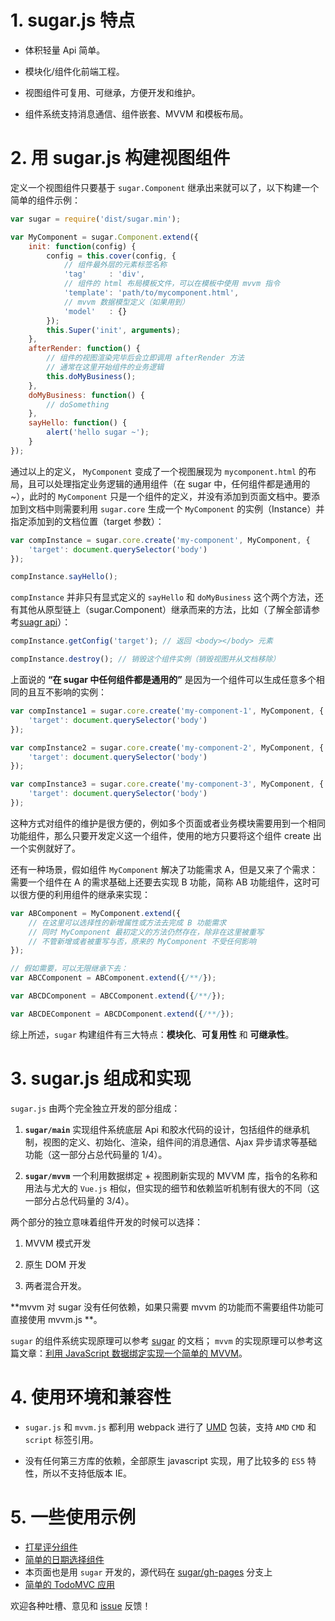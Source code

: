 # 1. sugar.js 特点

* 体积轻量 Api 简单。

* 模块化/组件化前端工程。

* 视图组件可复用、可继承，方便开发和维护。

* 组件系统支持消息通信、组件嵌套、MVVM 和模板布局。


# 2. 用 sugar.js 构建视图组件

定义一个视图组件只要基于 `sugar.Component` 继承出来就可以了，以下构建一个简单的组件示例：

```javascript
var sugar = require('dist/sugar.min');

var MyComponent = sugar.Component.extend({
	init: function(config) {
		config = this.cover(config, {
			// 组件最外层的元素标签名称
			'tag'     : 'div',
			// 组件的 html 布局模板文件，可以在模板中使用 mvvm 指令
			'template': 'path/to/mycomponent.html',
			// mvvm 数据模型定义（如果用到）
			'model'   : {}
		});
		this.Super('init', arguments);
	},
	afterRender: function() {
		// 组件的视图渲染完毕后会立即调用 afterRender 方法
		// 通常在这里开始组件的业务逻辑
		this.doMyBusiness();
	},
	doMyBusiness: function() {
		// doSomething
	},
	sayHello: function() {
		alert('hello sugar ~');
	}
});
```

通过以上的定义， `MyComponent` 变成了一个视图展现为 `mycomponent.html` 的布局，且可以处理指定业务逻辑的通用组件（在 sugar 中，任何组件都是通用的~），此时的 `MyComponent` 只是一个组件的定义，并没有添加到页面文档中。要添加到文档中则需要利用 `sugar.core` 生成一个 `MyComponent` 的实例（Instance）并指定添加到的文档位置（target 参数）：

```javascript
var compInstance = sugar.core.create('my-component', MyComponent, {
	'target': document.querySelector('body')
});

compInstance.sayHello();
```

`compInstance` 并非只有显式定义的 `sayHello` 和 `doMyBusiness` 这个两个方法，还有其他从原型链上（sugar.Component）继承而来的方法，比如（了解全部请参考[suagr api](sugar.html)）：

```javascript
compInstance.getConfig('target'); // 返回 <body></body> 元素

compInstance.destroy(); // 销毁这个组件实例（销毁视图并从文档移除）
```

上面说的 **“在 sugar 中任何组件都是通用的”** 是因为一个组件可以生成任意多个相同的且互不影响的实例：

```javascript
var compInstance1 = sugar.core.create('my-component-1', MyComponent, {
	'target': document.querySelector('body')
});

var compInstance2 = sugar.core.create('my-component-2', MyComponent, {
	'target': document.querySelector('body')
});

var compInstance3 = sugar.core.create('my-component-3', MyComponent, {
	'target': document.querySelector('body')
});
```

这种方式对组件的维护是很方便的，例如多个页面或者业务模块需要用到一个相同功能组件，那么只要开发定义这一个组件，使用的地方只要将这个组件 create 出一个实例就好了。

还有一种场景，假如组件 `MyComponent` 解决了功能需求 A，但是又来了个需求：需要一个组件在 A 的需求基础上还要去实现 B 功能，简称 AB 功能组件，这时可以很方便的利用组件的继承来实现：

```javascript
var ABComponent = MyComponent.extend({
	// 在这里可以选择性的新增属性或方法去完成 B 功能需求
	// 同时 MyComponent 最初定义的方法仍然存在，除非在这里被重写
	// 不管新增或者被重写与否，原来的 MyComponent 不受任何影响
});

// 假如需要，可以无限继承下去：
var ABCComponent = ABComponent.extend({/**/});

var ABCDComponent = ABCComponent.extend({/**/});

var ABCDEComponent = ABCDComponent.extend({/**/});
```

综上所述，`sugar` 构建组件有三大特点：**模块化**、**可复用性** 和 **可继承性**。


# 3. sugar.js 组成和实现

`sugar.js` 由两个完全独立开发的部分组成：

1. **`sugar/main`** 实现组件系统底层 Api 和胶水代码的设计，包括组件的继承机制，视图的定义、初始化、渲染，组件间的消息通信、Ajax 异步请求等基础功能（这一部分占总代码量的 1/4）。

2. **`sugar/mvvm`** 一个利用数据绑定 + 视图刷新实现的 MVVM 库，指令的名称和用法与尤大的 `Vue.js` 相似，但实现的细节和依赖监听机制有很大的不同（这一部分占总代码量的 3/4）。

两个部分的独立意味着组件开发的时候可以选择：

1. MVVM 模式开发

2. 原生 DOM 开发

3. 两者混合开发。

**mvvm 对 sugar 没有任何依赖，如果只需要 mvvm 的功能而不需要组件功能可直接使用 mvvm.js **。

`sugar` 的组件系统实现原理可以参考 [sugar](sugar.html) 的文档； `mvvm` 的实现原理可以参考这篇文章：[利用 JavaScript 数据绑定实现一个简单的 MVVM](https://segmentfault.com/a/1190000004847657)。


# 4. 使用环境和兼容性

* `sugar.js` 和 `mvvm.js` 都利用 webpack 进行了 [UMD](https://github.com/umdjs/umd#readme) 包装，支持 `AMD` `CMD` 和 `script` 标签引用。

* 没有任何第三方库的依赖，全部原生 javascript 实现，用了比较多的 `ES5` 特性，所以不支持低版本 IE。


# 5. 一些使用示例

* [打星评分组件](http://tangbc.github.io/sugar/demos/star/)
* [简单的日期选择组件](http://tangbc.github.io/sugar/demos/date/)
* 本页面也是用 `sugar` 开发的，源代码在 [sugar/gh-pages](https://github.com/tangbc/sugar/tree/gh-pages) 分支上
* [简单的 TodoMVC 应用](http://tangbc.github.io/sugar/demos/todoMVC)

欢迎各种吐槽、意见和 [issue](https://github.com/tangbc/sugar/issues) 反馈！
